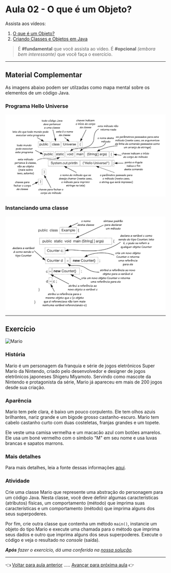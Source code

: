 # Aula 02 - O que é um Objeto?

Assista aos vídeos: 

  1. [O que é um Objeto?](https://youtu.be/aR7CKNFECx0?t=48)
  1. [Criando Classes e Objetos em Java](https://youtu.be/wNaoX6VOj54?t=34)

> É **#fundamental** que você assista ao vídeo. É **#opcional** _(embora bem interessante)_ que você faça o exercício.

---

## Material Complementar

As imagens abaixo podem ser utilzadas como mapa mental sobre os elementos de um código Java.

### Programa Hello Universe

![programaHelloUniverse.png](programaHelloUniverse.png)

### Instanciando uma classe

![instanciaClasse.png](instanciaClasse.png)

---

## Exercício

![Mario](https://switch-brasil.com/wp-content/uploads/2020/03/Super-Mario-Bros-Scrn30032020.jpg)

### História

Mario é um personagem da franquia e série de jogos eletrônicos Super Mario da Nintendo, criado pelo desenvolvedor e designer de jogos eletrônicos japoneses Shigeru Miyamoto. Servindo como mascote da Nintendo e protagonista da série, Mario já apareceu em mais de 200 jogos desde sua criação.

### Aparência
Mario tem pele clara, é baixo um pouco corpulento. Ele tem olhos azuis brilhantes, nariz grande e um bigode grosso castanho-escuro. Mario tem cabelo castanho curto com duas costeletas, franjas grandes e um topete.

Ele veste uma camisa vermelha e um macacão azul com botões amarelos. Ele usa um boné vermelho com o símbolo "M" em seu nome e usa luvas brancas e sapatos marrons.

### Mais detalhes
Para mais detalhes, leia a fonte dessas informações [aqui](https://mario.fandom.com/wiki/Mario).

### Atividade

Crie uma classe Mario que represente uma abstração do personagem para um código Java. Nesta classe, você deve definir algumas características (atributos) físicas, um comportamento (método) que imprima suas características e um comportamento (método) que imprima alguns dos seus superpoderes.

Por fim, crie outra classe que contenha um método `main()`, instancie um objeto do tipo Mario e execute uma chamada para o método que imprima seus dados e outro que imprima alguns dos seus superpoderes. Execute o código e veja o resultado no _console_ (saída).

_**Após** fazer o exercício, dá uma conferida na [nossa solução](resolucao.md)._

---

👈 [Voltar para aula anterior](../aula01/aula.md) ..... [Avançar para próxima aula](../aula03/aula.md) 👉

